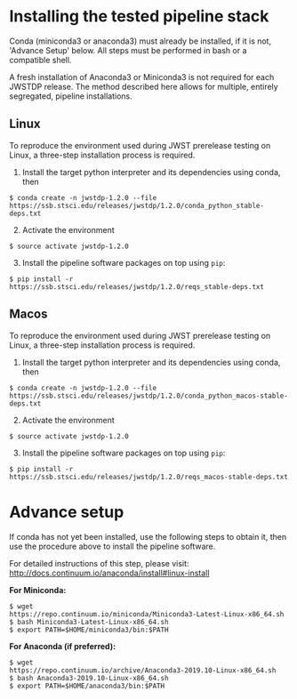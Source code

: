 # Installing the tested pipeline stack

Conda (miniconda3 or anaconda3) must already be installed, if it is not,
'Advance Setup' below.
All steps must be performed in bash or a compatible shell.

A fresh installation of Anaconda3 or Miniconda3 is not required for each JWSTDP
release. The method described here allows for multiple, entirely segregated,
pipeline installations.

## Linux
To reproduce the environment used during JWST prerelease testing on Linux, a 
three-step installation process is required.

1) Install the target python interpreter and its dependencies using conda, then
```
$ conda create -n jwstdp-1.2.0 --file
https://ssb.stsci.edu/releases/jwstdp/1.2.0/conda_python_stable-deps.txt
```

2) Activate the environment
```
$ source activate jwstdp-1.2.0
```

3) Install the pipeline software packages on top using `pip`:
```
$ pip install -r https://ssb.stsci.edu/releases/jwstdp/1.2.0/reqs_stable-deps.txt
```

## Macos
To reproduce the environment used during JWST prerelease testing on Linux, a 
three-step installation process is required.

1) Install the target python interpreter and its dependencies using conda, then
```
$ conda create -n jwstdp-1.2.0 --file
https://ssb.stsci.edu/releases/jwstdp/1.2.0/conda_python_macos-stable-deps.txt
```

2) Activate the environment
```
$ source activate jwstdp-1.2.0
```

3) Install the pipeline software packages on top using `pip`:
```
$ pip install -r https://ssb.stsci.edu/releases/jwstdp/1.2.0/reqs_macos-stable-deps.txt
```

# Advance setup
 
If conda has not yet been installed, use the following steps to obtain
it, then use the procedure above to install the pipeline software.

For detailed instructions of this step, please visit: http://docs.continuum.io/anaconda/install#linux-install

**For Miniconda:**

```
$ wget
https://repo.continuum.io/miniconda/Miniconda3-Latest-Linux-x86_64.sh
$ bash Miniconda3-Latest-Linux-x86_64.sh
$ export PATH=$HOME/miniconda3/bin:$PATH
```

**For Anaconda (if preferred):**

```
$ wget
https://repo.continuum.io/archive/Anaconda3-2019.10-Linux-x86_64.sh
$ bash Anaconda3-2019.10-Linux-x86_64.sh
$ export PATH=$HOME/anaconda3/bin:$PATH
```
